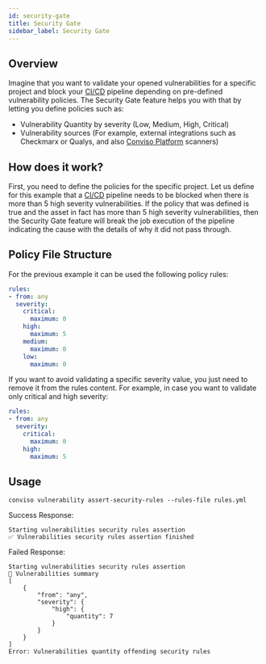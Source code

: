 ```yaml
---
id: security-gate
title: Security Gate
sidebar_label: Security Gate
---
```


## Overview

Imagine that you want to validate your opened vulnerabilities for a specific project and block your [CI/CD] pipeline depending on pre-defined vulnerability policies.
The Security Gate feature helps you with that by letting you define policies such as:
- Vulnerability Quantity by severity (Low, Medium, High, Critical)
- Vulnerability sources (For example, external integrations such as Checkmarx or Qualys, and also [Conviso Platform] scanners)

## How does it work?

First, you need to define the policies for the specific project.
Let us define for this example that a [CI/CD] pipeline needs to be blocked when there is more than 5 high severity vulnerabilities.
If the policy that was defined is true and the asset in fact has more than 5 high severity vulnerabilities, then the Security Gate feature will break the job execution of the pipeline indicating the cause with the details of why it did not pass through.

## Policy File Structure

For the previous example it can be used the following policy rules:

```yml
rules:
- from: any
  severity:
    critical:
      maximum: 0
    high:
      maximum: 5
    medium:
      maximum: 0
    low:
      maximum: 0
```

If you want to avoid validating a specific severity value, you just need to remove it from the rules content. For example, in case you want to validate only critical and high severity:

```yml
rules:
- from: any
  severity:
    critical:
      maximum: 0
    high:
      maximum: 5
```

## Usage
```
conviso vulnerability assert-security-rules --rules-file rules.yml
```

Success Response:
```
Starting vulnerabilities security rules assertion
✅ Vulnerabilities security rules assertion finished
```

Failed Response:
```
Starting vulnerabilities security rules assertion
💬 Vulnerabilities summary
[
    {
        "from": "any",
        "severity": {
            "high": {
                "quantity": 7
            }
        }
    }
]
Error: Vulnerabilities quantity offending security rules
```

[CI/CD]: <https://en.wikipedia.org/wiki/CI/CD>
[Conviso Platform]: <https://app.convisoappsec.com/>